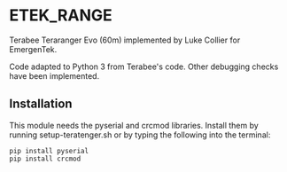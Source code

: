 # ETEK_RANGE
Terabee Teraranger Evo (60m) implemented by Luke Collier for EmergenTek.

Code adapted to Python 3 from Terabee's code. Other debugging checks have been implemented. 

## Installation 
This module needs the pyserial and crcmod libraries. Install them by running setup-teratenger.sh or by typing the following into the terminal:
```
pip install pyserial
pip install crcmod
```
